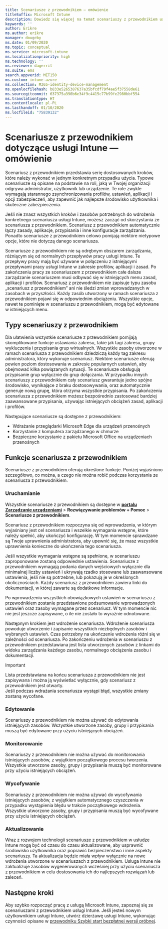 ```yaml
---
title: Scenariusze z przewodnikiem — omówienie
titleSuffix: Microsoft Intune
description: Dowiedz się więcej na temat scenariuszy z przewodnikiem usługi Intune dostępnych w portalu zarządzania urządzeniami platformy Microsoft 365.
keywords: ''
author: Erikre
ms.author: erikre
manager: dougeby
ms.date: 01/09/2020
ms.topic: conceptual
ms.service: microsoft-intune
ms.localizationpriority: high
ms.technology: ''
ms.reviewer: dagerrit
ms.suite: ems
search.appverid: MET150
ms.custom: intune-azure
ms.collection: M365-identity-device-management
ms.openlocfilehash: b833e5265387637a35bfcdf79f4ae5f37558de61
ms.sourcegitcommit: 637375a390b6e34f9c4415c77b99fe2980bbf554
ms.translationtype: HT
ms.contentlocale: pl-PL
ms.lasthandoff: 01/10/2020
ms.locfileid: "75839132"
---
```

# <a name="intune-guided-scenarios-overview"></a>Scenariusze z przewodnikiem dotyczące usługi Intune — omówienie 

Scenariusz z przewodnikiem przedstawia serię dostosowanych kroków, które należy wykonać w jednym konkretnym przypadku użycia. Typowe scenariusze są opisane na podstawie na roli, jaką w Twojej organizacji odgrywa administrator, użytkownik lub urządzenie. Te role zwykle wymagają starannego zsynchronizowania profilów, ustawień, aplikacji i opcji zabezpieczeń, aby zapewnić jak najlepsze środowisko użytkownika i skuteczne zabezpieczenia.    

Jeśli nie znasz wszystkich kroków i zasobów potrzebnych do wdrożenia konkretnego scenariusza usługi Intune, możesz zacząć od skorzystania ze scenariusza z przewodnikiem. Scenariusz z przewodnikiem automatycznie łączy zasady, aplikacje, przypisania i inne konfiguracje zarządzania. Ponadto scenariusze z przewodnikiem celowo pomijają niektóre nietypowe opcje, które nie dotyczą danego scenariusza. 

Scenariusze z przewodnikiem nie są odrębnym obszarem zarządzania, różniącym się od normalnych przepływów pracy usługi Intune. Te przepływy pracy mają być używane w połączeniu z istniejącymi przepływami pracy usługi Intune w zakresie profilów, aplikacji i zasad. Po zakończeniu pracy ze scenariuszem z przewodnikiem całe dalsze zarządzanie scenariuszem musi odbywać się w istniejących menu zasad, aplikacji i profilów. Scenariusz z przewodnikiem nie zapisuje typu zasobu „scenariusz z przewodnikiem” ani nie śledzi zmian wprowadzanych w zasobach w przyszłości. Każdy zasób utworzony w ramach scenariusza z przewodnikiem pojawi się w odpowiednim obciążeniu. Wszystkie opcje, nawet te pominięte w scenariuszu z przewodnikiem, mogą być edytowane w istniejących menu.  

## <a name="types-of-guided-scenarios"></a>Typy scenariuszy z przewodnikiem 

Dla ułatwienia wszystkie scenariusze z przewodnikiem pomijają skomplikowane funkcje ustawiania zakresu, takie jak tagi zakresu, grupy wykluczenia i przypisania grup wirtualnych. Wszystkie zasoby utworzone w ramach scenariusza z przewodnikiem dziedziczą każdy tag zakresu administratora, który wykonuje scenariusz. Niektóre scenariusze oferują pewien poziom dostosowania w zakresie popularnych ustawień, aby obejmować kilka powiązanych sytuacji. Te scenariusze obsługują przypisanie grup wyłącznie do grup dołączania. W przypadku innych scenariuszy z przewodnikiem cały scenariusz gwarantuje jedno spójne środowisko, wynikające z braku dostosowywania, oraz automatycznie generuje nową grupę, która otrzyma wszystkie przypisania. Po zakończeniu scenariusza z przewodnikiem możesz bezpośrednio zastosować bardziej zaawansowane przypisania, używając istniejących obciążeń zasad, aplikacji i profilów.  

Następujące scenariusze są dostępne z przewodnikiem: 
- Wdrażanie przeglądarki Microsoft Edge dla urządzeń przenośnych 
- Korzystanie z komputera zarządzanego w chmurze
- Bezpieczne korzystanie z pakietu Microsoft Office na urządzeniach przenośnych 

## <a name="guided-scenario-functionality"></a>Funkcje scenariusza z przewodnikiem 

Scenariusze z przewodnikiem oferują określone funkcje. Poniżej wyjaśniono szczegółowo, co można, a czego nie można robić podczas korzystania ze scenariusza z przewodnikiem.

### <a name="launching"></a>Uruchamianie  

Wszystkie scenariusze z przewodnikiem są dostępne w **[portalu Zarządzanie urządzeniami](https://devicemanagement.microsoft.com)**  > **Rozwiązywanie problemów + Pomoc** > **Scenariusze z przewodnikiem**. 

Scenariusz z przewodnikiem rozpoczyna się od wprowadzenia, w którym wyjaśniany jest cel scenariusza i wszelkie wymagania wstępne, które należy spełnić, aby ukończyć konfigurację. W tym momencie sprawdzane są Twoje uprawnienia administratora, aby upewnić się, że masz wszystkie uprawnienia konieczne do ukończenia tego scenariusza.  

Jeśli wszystkie wymagania wstępne są spełnione, w scenariuszu zaproponowane zostaną odpowiednie ustawienia. Scenariusze z przewodnikiem wymagają podania danych wejściowych wyłącznie dla minimalnej liczby ustawień i ukrywają rzadko stosowane lub zaawansowane ustawienia, jeśli nie są potrzebne, lub pokazują je w określonych okolicznościach. Każdy scenariusz z przewodnikiem zawiera linki do dokumentacji, w której zawarte są dodatkowe informacje. 

Po wprowadzeniu wszystkich obowiązkowych ustawień w scenariuszu z przewodnikiem zostanie przedstawione podsumowanie wprowadzonych ustawień oraz zasoby wymagane przez scenariusz. W tym momencie nic nie jest jeszcze zapisywane, o ile nie zostało to wyraźnie odnotowane.

Następnym krokiem jest wdrożenie scenariusza. Wdrożenie scenariusza powoduje utworzenie i zapisanie wszystkich niezbędnych zasobów i wybranych ustawień. Czas potrzebny na ukończenie wdrożenia różni się w zależności od scenariusza. Po zakończeniu wdrożenia w scenariuszu z przewodnikiem przedstawiana jest lista utworzonych zasobów z linkami do widoku zarządzania każdego zasobu, normalnego obciążenia zasobu i dokumentacji. 

> [!IMPORTANT]
> Lista przedstawiana na końcu scenariusza z przewodnikiem nie jest zapisywana i można ją wyświetlać wyłącznie, gdy scenariusz z przewodnikiem jest otwarty.  
Jeśli podczas wdrażania scenariusza wystąpi błąd, wszystkie zmiany zostaną wycofane. 

### <a name="editing"></a>Edytowanie 

Scenariuszy z przewodnikiem nie można używać do edytowania istniejących zasobów. Wszystkie utworzone zasoby, grupy i przypisania muszą być edytowane przy użyciu istniejących obciążeń.

### <a name="monitoring"></a>Monitorowanie 

Scenariuszy z przewodnikiem nie można używać do monitorowania istniejących zasobów, z wyjątkiem początkowego procesu tworzenia. Wszystkie utworzone zasoby, grupy i przypisania muszą być monitorowane przy użyciu istniejących obciążeń. 

### <a name="retiring"></a>Wycofywanie 

Scenariuszy z przewodnikiem nie można używać do wycofywania istniejących zasobów, z wyjątkiem automatycznego czyszczenia w przypadku wystąpienia błędu w trakcie początkowego wdrożenia. Wszystkie utworzone zasoby, grupy i przypisania muszą być wycofywane przy użyciu istniejących obciążeń. 

### <a name="updating"></a>Aktualizowanie

Wraz z rozwojem technologii scenariusze z przewodnikiem w usłudze Intune mogą być od czasu do czasu aktualizowane, aby usprawnić środowisko użytkownika oraz poprawić bezpieczeństwo i inne aspekty scenariuszy. Ta aktualizacja będzie miała wpływ wyłącznie na nowe wdrożenia utworzone w scenariuszach z przewodnikiem. Usługa Intune nie zaktualizuje zasobów wygenerowanych wcześniej przy użyciu scenariusza z przewodnikiem w celu dostosowania ich do najlepszych rozwiązań lub zaleceń.  

## <a name="next-steps"></a>Następne kroki

Aby szybko rozpocząć pracę z usługą Microsoft Intune, zapoznaj się ze scenariuszami z przewodnikiem usługi Intune. Jeśli jesteś nowym użytkownikiem usługi Intune, utwórz dzierżawę usługi Intune, wykonując czynności opisane w [przewodniku Szybki start bezpłatnej wersji próbnej](free-trial-sign-up.md).
